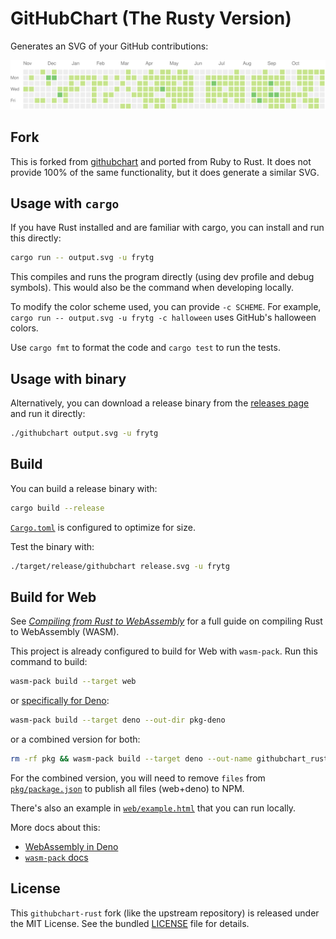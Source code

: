 # GitHubChart (The Rusty Version)

Generates an SVG of your GitHub contributions:

![Example image](./assets/frytg.svg)

## Fork

This is forked from [githubchart](https://github.com/akerl/githubchart) and ported from Ruby to Rust. It does not provide 100% of the same functionality, but it does generate a similar SVG.

## Usage with `cargo`

If you have Rust installed and are familiar with cargo, you can install and run this directly:

```sh
cargo run -- output.svg -u frytg
```

This compiles and runs the program directly (using dev profile and debug symbols). This would also be the command when developing locally.

To modify the color scheme used, you can provide `-c SCHEME`. For example, `cargo run -- output.svg -u frytg -c halloween` uses GitHub's halloween colors.

Use `cargo fmt` to format the code and `cargo test` to run the tests.

## Usage with binary

Alternatively, you can download a release binary from the [releases page](https://github.com/frytg/githubchart-rust/releases) and run it directly:

```sh
./githubchart output.svg -u frytg
```

## Build

You can build a release binary with:

```sh
cargo build --release
```

[`Cargo.toml`](./Cargo.toml) is configured to optimize for size.

Test the binary with:

```sh
./target/release/githubchart release.svg -u frytg
```

## Build for Web

See [_Compiling from Rust to WebAssembly_](https://developer.mozilla.org/en-US/docs/WebAssembly/Rust_to_Wasm) for a full guide on compiling Rust to WebAssembly (WASM).

This project is already configured to build for Web with `wasm-pack`. Run this command to build:

```sh
wasm-pack build --target web
```

or [specifically for Deno](https://rustwasm.github.io/docs/wasm-bindgen/reference/deployment.html#deno):

```sh
wasm-pack build --target deno --out-dir pkg-deno
```

or a combined version for both:

```sh
rm -rf pkg && wasm-pack build --target deno --out-name githubchart_rust_deno && wasm-pack build --target web && rm pkg/.gitignore
```

For the combined version, you will need to remove `files` from [`pkg/package.json`](./pkg/package.json) to publish all files (web+deno) to NPM.

There's also an example in [`web/example.html`](./web/example.html) that you can run locally.

More docs about this:

- [WebAssembly in Deno](https://docs.deno.com/runtime/reference/wasm/)
- [`wasm-pack` docs](https://rustwasm.github.io/docs/wasm-pack/)

## License

This `githubchart-rust` fork (like the upstream repository) is released under the MIT License. See the bundled [LICENSE](./LICENSE) file for details.
